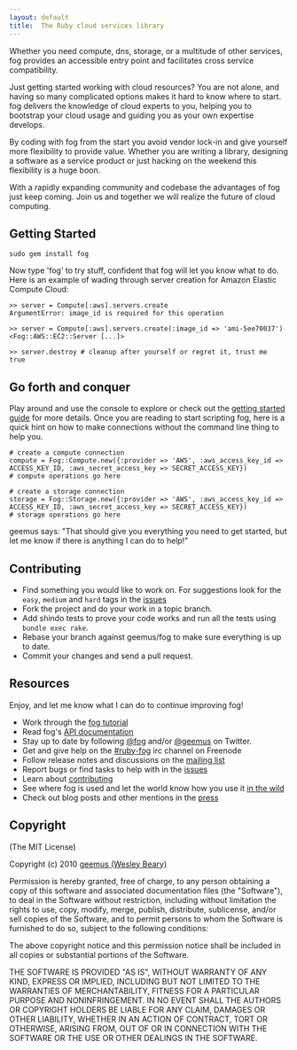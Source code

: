 ```yaml
---
layout: default
title:  The Ruby cloud services library
---
```


Whether you need compute, dns, storage, or a multitude of other services, fog provides an accessible entry point and facilitates cross service compatibility.

Just getting started working with cloud resources? You are not alone, and having so many complicated options makes it hard to know where to start. fog delivers the knowledge of cloud experts to you, helping you to bootstrap your cloud usage and guiding you as your own expertise develops.

By coding with fog from the start you avoid vendor lock-in and give yourself more flexibility to provide value. Whether you are writing a library, designing a software as a service product or just hacking on the weekend this flexibility is a huge boon.

With a rapidly expanding community and codebase the advantages of fog just keep coming. Join us and together we will realize the future of cloud computing.

## Getting Started

    sudo gem install fog

Now type 'fog' to try stuff, confident that fog will let you know what to do. Here is an example of wading through server creation for Amazon Elastic Compute Cloud:

    >> server = Compute[:aws].servers.create
    ArgumentError: image_id is required for this operation

    >> server = Compute[:aws].servers.create(:image_id => 'ami-5ee70037')
    <Fog::AWS::EC2::Server [...]>

    >> server.destroy # cleanup after yourself or regret it, trust me
    true

## Go forth and conquer

Play around and use the console to explore or check out the [getting started guide](/about/getting_started.html) for more details. Once you are reading to start scripting fog, here is a quick hint on how to make connections without the command line thing to help you.

    # create a compute connection
    compute = Fog::Compute.new({:provider => 'AWS', :aws_access_key_id => ACCESS_KEY_ID, :aws_secret_access_key => SECRET_ACCESS_KEY})
    # compute operations go here

    # create a storage connection
    storage = Fog::Storage.new({:provider => 'AWS', :aws_access_key_id => ACCESS_KEY_ID, :aws_secret_access_key => SECRET_ACCESS_KEY})
    # storage operations go here

geemus says: "That should give you everything you need to get started, but let me know if there is anything I can do to help!"

## Contributing

* Find something you would like to work on. For suggestions look for the `easy`, `medium` and `hard` tags in the [issues](http://github.com/fog/fog/issues)
* Fork the project and do your work in a topic branch.
* Add shindo tests to prove your code works and run all the tests using `bundle exec rake`.
* Rebase your branch against geemus/fog to make sure everything is up to date.
* Commit your changes and send a pull request.

## Resources

Enjoy, and let me know what I can do to continue improving fog!

* Work through the [fog tutorial](https://github.com/downloads/geemus/learn_fog/learn_fog.tar.gz)
* Read fog's [API documentation](/rdoc)
* Stay up to date by following [@fog](http://twitter.com/fog) and/or [@geemus](http://twitter.com/geemus) on Twitter.
* Get and give help on the [#ruby-fog](irc://irc.freenode.net/ruby-fog) irc channel on Freenode
* Follow release notes and discussions on the [mailing list](http://groups.google.com/group/ruby-fog)
* Report bugs or find tasks to help with in the [issues](http://github.com/fog/fog/issues)
* Learn about [contributing](/about/contributing.html)
* See where fog is used and let the world know how you use it [in the wild](/about/users.html)
* Check out blog posts and other mentions in the [press](/about/press.html)

## Copyright

(The MIT License)

Copyright (c) 2010 [geemus (Wesley Beary)](http://github.com/geemus)

Permission is hereby granted, free of charge, to any person obtaining
a copy of this software and associated documentation files (the
"Software"), to deal in the Software without restriction, including
without limitation the rights to use, copy, modify, merge, publish,
distribute, sublicense, and/or sell copies of the Software, and to
permit persons to whom the Software is furnished to do so, subject to
the following conditions:

The above copyright notice and this permission notice shall be
included in all copies or substantial portions of the Software.

THE SOFTWARE IS PROVIDED "AS IS", WITHOUT WARRANTY OF ANY KIND,
EXPRESS OR IMPLIED, INCLUDING BUT NOT LIMITED TO THE WARRANTIES OF
MERCHANTABILITY, FITNESS FOR A PARTICULAR PURPOSE AND
NONINFRINGEMENT. IN NO EVENT SHALL THE AUTHORS OR COPYRIGHT HOLDERS BE
LIABLE FOR ANY CLAIM, DAMAGES OR OTHER LIABILITY, WHETHER IN AN ACTION
OF CONTRACT, TORT OR OTHERWISE, ARISING FROM, OUT OF OR IN CONNECTION
WITH THE SOFTWARE OR THE USE OR OTHER DEALINGS IN THE SOFTWARE.
